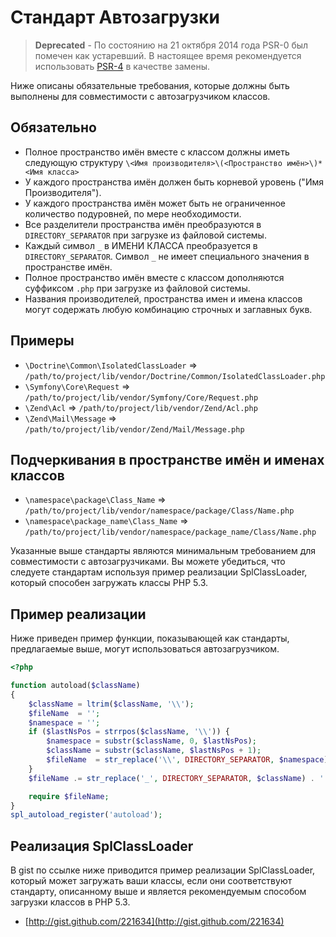 Стандарт Автозагрузки
=====================

> **Deprecated** - По состоянию на 21 октября 2014 года PSR-0 был помечен как устаревший.
В настоящее время рекомендуется использовать [PSR-4] в качестве замены.

[PSR-4]: http://www.php-fig.org/psr/psr-4/

Ниже описаны обязательные требования, которые должны быть выполнены для совместимости с автозагрузчиком классов.

Обязательно
-----------

* Полное пространство имён вместе с классом должны иметь следующую структуру `\<Имя производителя>\(<Пространство имён>\)*<Имя класса>`
* У каждого пространства имён должен быть корневой уровень ("Имя Производителя").
* У каждого пространства имён может быть не ограниченное количество подуровней, по мере необходимости.
* Все разделители пространства имён преобразуются в `DIRECTORY_SEPARATOR` при загрузке из файловой системы.
* Каждый символ `_` в ИМЕНИ КЛАССА преобразуется в `DIRECTORY_SEPARATOR`. Символ `_` не имеет специального значения в пространстве имён.
* Полное пространство имён вместе с классом дополняются суффиксом `.php` при загрузке из файловой системы.
* Названия производителей, пространства имен и имена классов могут содержать любую комбинацию строчных и заглавных букв.

Примеры
-------

* `\Doctrine\Common\IsolatedClassLoader` => `/path/to/project/lib/vendor/Doctrine/Common/IsolatedClassLoader.php`
* `\Symfony\Core\Request` => `/path/to/project/lib/vendor/Symfony/Core/Request.php`
* `\Zend\Acl` => `/path/to/project/lib/vendor/Zend/Acl.php`
* `\Zend\Mail\Message` => `/path/to/project/lib/vendor/Zend/Mail/Message.php`

Подчеркивания в пространстве имён и именах классов
--------------------------------------------------

* `\namespace\package\Class_Name` => `/path/to/project/lib/vendor/namespace/package/Class/Name.php`
* `\namespace\package_name\Class_Name` => `/path/to/project/lib/vendor/namespace/package_name/Class/Name.php`

Указанные выше стандарты являются минимальным требованием для совместимости с автозагрузчиками. Вы можете убедиться, что следуете стандартам используя пример реализации SplClassLoader, который способен загружать классы PHP 5.3.

Пример реализации
-----------------

Ниже приведен пример функции, показывающей как стандарты, предлагаемые выше, могут использоваться автозагрузчиком.

```php
<?php

function autoload($className)
{
    $className = ltrim($className, '\\');
    $fileName  = '';
    $namespace = '';
    if ($lastNsPos = strrpos($className, '\\')) {
        $namespace = substr($className, 0, $lastNsPos);
        $className = substr($className, $lastNsPos + 1);
        $fileName  = str_replace('\\', DIRECTORY_SEPARATOR, $namespace) . DIRECTORY_SEPARATOR;
    }
    $fileName .= str_replace('_', DIRECTORY_SEPARATOR, $className) . '.php';

    require $fileName;
}
spl_autoload_register('autoload');
```

Реализация SplClassLoader
-------------------------

В gist по ссылке ниже приводится пример реализации SplClassLoader, который может загружать ваши классы, если они соответствуют стандарту, описанному выше и является рекомендуемым способом загрузки классов в PHP 5.3.

* [http://gist.github.com/221634](http://gist.github.com/221634)

